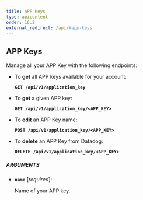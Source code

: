 ```yaml
---
title: APP Keys
type: apicontent
order: 16.2
external_redirect: /api/#app-keys
---
```


## APP Keys

Manage all your APP Key with the following endpoints:

* To **get** all APP keys available for your account:

    **`GET /api/v1/application_key`**

* To **get** a given APP key:

    **`GET /api/v1/application_key/<APP_KEY>`**

* To **edit** an APP Key name:

    **`POST /api/v1/application_key/<APP_KEY>`**

* To **delete** an APP Key from Datadog:

    **`DELETE /api/v1/application_key/<APP_KEY>`**

##### ARGUMENTS

* **`name`** [*required*]:

    Name of your APP key.
